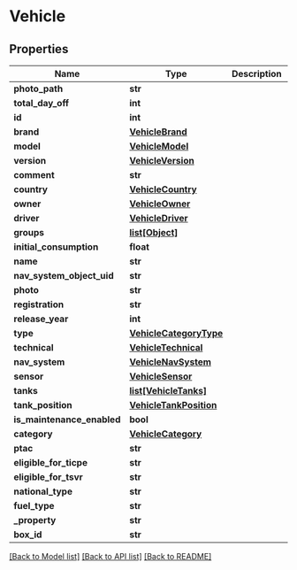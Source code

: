 # Vehicle

## Properties
Name | Type | Description | Notes
------------ | ------------- | ------------- | -------------
**photo_path** | **str** |  | [optional] 
**total_day_off** | **int** |  | [optional] 
**id** | **int** |  | [optional] 
**brand** | [**VehicleBrand**](VehicleBrand.md) |  | [optional] 
**model** | [**VehicleModel**](VehicleModel.md) |  | [optional] 
**version** | [**VehicleVersion**](VehicleVersion.md) |  | [optional] 
**comment** | **str** |  | [optional] 
**country** | [**VehicleCountry**](VehicleCountry.md) |  | [optional] 
**owner** | [**VehicleOwner**](VehicleOwner.md) |  | [optional] 
**driver** | [**VehicleDriver**](VehicleDriver.md) |  | [optional] 
**groups** | [**list[Object]**](Object.md) |  | [optional] 
**initial_consumption** | **float** |  | [optional] 
**name** | **str** |  | [optional] 
**nav_system_object_uid** | **str** |  | [optional] 
**photo** | **str** |  | [optional] 
**registration** | **str** |  | [optional] 
**release_year** | **int** |  | [optional] 
**type** | [**VehicleCategoryType**](VehicleCategoryType.md) |  | [optional] 
**technical** | [**VehicleTechnical**](VehicleTechnical.md) |  | [optional] 
**nav_system** | [**VehicleNavSystem**](VehicleNavSystem.md) |  | [optional] 
**sensor** | [**VehicleSensor**](VehicleSensor.md) |  | [optional] 
**tanks** | [**list[VehicleTanks]**](VehicleTanks.md) |  | [optional] 
**tank_position** | [**VehicleTankPosition**](VehicleTankPosition.md) |  | [optional] 
**is_maintenance_enabled** | **bool** |  | [optional] 
**category** | [**VehicleCategory**](VehicleCategory.md) |  | [optional] 
**ptac** | **str** |  | [optional] 
**eligible_for_ticpe** | **str** |  | [optional] 
**eligible_for_tsvr** | **str** |  | [optional] 
**national_type** | **str** |  | [optional] 
**fuel_type** | **str** |  | [optional] 
**_property** | **str** |  | [optional] 
**box_id** | **str** |  | [optional] 

[[Back to Model list]](../README.md#documentation-for-models) [[Back to API list]](../README.md#documentation-for-api-endpoints) [[Back to README]](../README.md)

